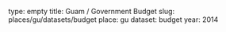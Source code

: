 type: empty
title: Guam / Government Budget
slug: places/gu/datasets/budget
place: gu
dataset: budget
year: 2014
